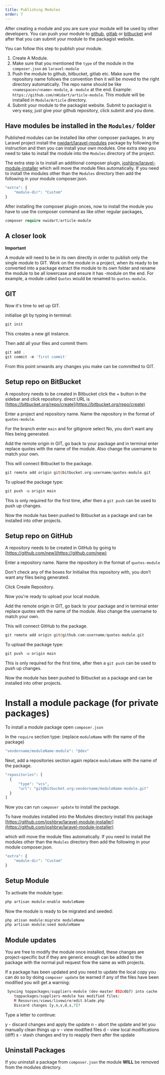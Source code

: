 ```yaml
---
title: Publishing Modules
order: 7
---
```


After creating a module and you are sure your module will be used by other developers. You can push your module to [github](https://github.com), [gitlab](https://gitlab.com) or [bitbucket](https://bitbucket.org) and after that you can submit your module to the packagist website.

You can follow this step to publish your module.

1. Create A Module.
2. Make sure that you mentioned the `type` of the module in the `composer.json` as `laravel-module` 
3. Push the module to github, bitbucket, gitlab etc. Make sure the repository name follows the convention then it will be moved to the right directory automatically. The repo name should be like `<namespace>/<name>-module`, a `-module` at the end. Example: `https://github.com/nWidart/article-module`. This module will be installed in `Module/Article` directory.
4. Submit your module to the packagist website.
Submit to packagist is very easy, just give your github repository, click submit and you done.

## Have modules be installed in the `Modules/` folder

Published modules can be installed like other composer packages. In any Laravel project install the [nwidart/laravel-modules](https://github.com/nwidart/laravel-modules) package by following the instruction and then you can install your own modules. One extra step you need to take to install the module into the `Modules` directory of the project. 

The extra step is to install an additional composer plugin, [joshbrw/laravel-module-installer](https://github.com/joshbrw/laravel-module-installer) which will move the module files automatically. If you need to install the modules other than the `Modules` directory then add the following in your module composer.json. 

```php
"extra": {
    "module-dir": "Custom"
}
```

After installing the composer plugin onces, now to install the module you have to use the composer command as like other regular packages, 

```php
composer require nwidart/article-module
```

## A closer look

**Important**

A module will need to be in its own directly in order to publish only the single module to GIT. Work on the module in a project, when its ready to be converted into a package extract the module to its own folder and rename the module to be all lowercase and ensure it has -module on the end. For example, a module called `Quotes` would be renamed to `quotes-module`.

## GIT

Now it's time to set up GIT.

initialise git by typing in terminal:

```php
git init
```

This creates a new git instance.

Then add all your files and commit them:

```php
git add .
git commit -m 'first commit'
```

From this point onwards any changes you make can be committed to GIT.

## Setup repo on BitBucket

A repository needs to be created in Bitbucket click the + button in the sidebar and click repository. direct URL is [https://bitbucket.org/repo/create](https://bitbucket.org/repo/create)

Enter a project and repository name. Name the repository in the format of `quotes-module`.

For the branch enter `main` and for gitignore select No, you don’t want any files being generated.

Add the remote origin in GIT, go back to your package and in terminal enter replace quotes with the name of the module. Also change the username to match your own.

This will connect Bitbucket to the package.

```php
git remote add origin git@bitbucket.org:username/quotes-module.git
```

To upload the package type:

```php
git push -u origin main
```

This is only required for the first time, after then a `git push` can be used to push up changes.

Now the module has been pushed to Bitbucket as a package and can be installed into other projects.


## Setup repo on GitHub

A repository needs to be created in GitHub by going to [https://github.com/new](https://github.com/new)

Enter a repository name. Name the repository in the format of `quotes-module`

Don't check any of the boxes for Initialise this repository with, you don’t want any files being generated.

Click Create Repository.

Now you're ready to upload your local module.

Add the remote origin in GIT, go back to your package and in terminal enter replace quotes with the name of the module. Also change the username to match your own.

This will connect GitHub to the package.

```php
git remote add origin git@github.com:username/quotes-module.git
```

To upload the package type:

```php
git push -u origin main
```

This is only required for the first time, after then a `git push` can be used to push up changes.

Now the module has been pushed to Bitbucket as a package and can be installed into other projects.

# Install a module package (for private packages)

To install a module package open `composer.json`

In the `require` section type: (replace `moduleName` with the name of the package)

```php
"vendorname/moduleName-module": "@dev"
```

Next, add a repositories section again replace `moduleName` with the name of the package.

```php
"repositories": [
  {
      "type": "vcs",
      "url": "git@bitbucket.org:vendorname/moduleName-module.git"
  }
]
```

Now you can run `composer update` to install the package.

To have modules installed into the Modules directory install this package [https://github.com/joshbrw/laravel-module-installer](https://github.com/joshbrw/laravel-module-installer)

which will move the module files automatically. If you need to install the modules other than the `Modules` directory then add the following in your module composer.json.

```php
"extra": {
    "module-dir": "Custom"
}
```

## Setup Module

To activate the module type:

```php
php artisan module:enable moduleName
```

Now the module is ready to be migrated and seeded:

```php
php atisan module:migrate moduleName
php artisan module:seed moduleName
```

## Module updates

You are free to modify the module once installed, these changes are project-specific but if they are generic enough can be added to the package with the normal pull request flow the same as with projects.

If a package has been updated and you need to update the local copy you can do so by doing `composer update` be warned if any of the files have been modified you will get a warning:

```php
 Syncing toppackages/suppliers-module (dev-master 852c6b7) into cache
    toppackages/suppliers-module has modified files:
    M Resources/views/livewire/edit.blade.php
    Discard changes [y,n,v,d,s,?]?
```

Type a letter to continue:

y - discard changes and apply the update
n - abort the update and let you manually clean things up
v - view modified files
d - view local modifications (diff)
s - stash changes and try to reapply them after the update

## Uninstall Packages

If you uninstall a package from `composer.json` the module **WILL** be removed from the modules directory.




